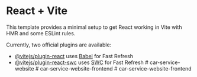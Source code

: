 # React + Vite

This template provides a minimal setup to get React working in Vite with HMR and some ESLint rules.

Currently, two official plugins are available:

- [@vitejs/plugin-react](https://github.com/vitejs/vite-plugin-react/blob/main/packages/plugin-react/README.md) uses [Babel](https://babeljs.io/) for Fast Refresh
- [@vitejs/plugin-react-swc](https://github.com/vitejs/vite-plugin-react-swc) uses [SWC](https://swc.rs/) for Fast Refresh
#   c a r - s e r v i c e - w e b s i t e  
 #   c a r - s e r v i c e - w e b s i t e - f r o n t e n d  
 #   c a r - s e r v i c e - w e b s i t e - f r o n t e n d  
 
